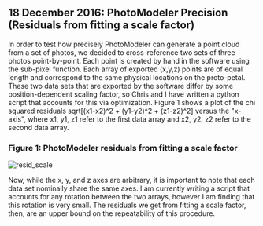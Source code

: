 ## 18 December 2016: PhotoModeler Precision (Residuals from fitting a scale factor)

In order to test how precisely PhotoModeler can generate a point cloud from a set of photos, we decided to cross-reference two sets of three photos point-by-point.  Each point is created by hand in the software using the sub-pixel function.  Each array of exported (x,y,z) points are of equal length and correspond to the same physical locations on the proto-petal.  These two data sets that are exported by the software differ by some position-dependent scaling factor, so Chris and I have written a python script that accounts for this via optimization.   Figure 1 shows a plot of the chi squared residuals sqrt[(x1-x2)^2 + (y1-y2)^2 + (z1-z2)^2] versus the "x-axis", where x1, y1, z1 refer to the first data array and x2, y2, z2 refer to the second data array.  

### Figure 1: PhotoModeler residuals from fitting a scale factor
![resid_scale](https://cloud.githubusercontent.com/assets/17692591/21291978/d9c5f646-c4c1-11e6-9716-2d37cbe1c691.png)

Now, while the x, y, and z axes are arbitrary, it is important to note that each data set nominally share the same axes.  I am currently writing a script that accounts for any rotation between the two arrays, however I am finding that this rotation is very small.  The residuals we get from fitting a scale factor, then, are an upper bound on the repeatability of this procedure.
